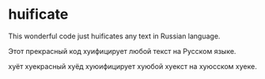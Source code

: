 # huificate
This wonderful code just huificates any text in Russian language.

Этот прекрасный код хуифицирует любой текст на Русском языке.

хуёт хуекрасный хуёд хуюифицирует хуюбой хуекст на хуюсском хуеке.